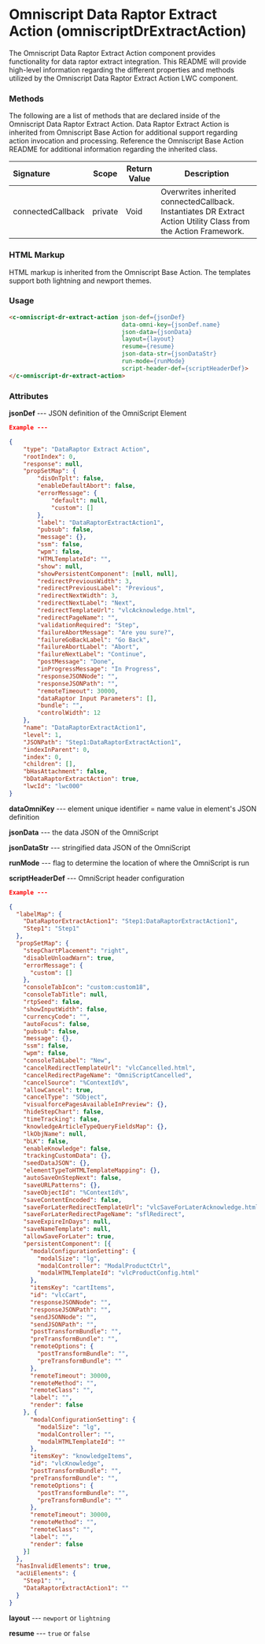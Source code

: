 # Omniscript Data Raptor Extract Action (omniscriptDrExtractAction)

The Omniscript Data Raptor Extract Action component provides functionality for data raptor extract integration. This README will provide high-level information regarding the different properties and methods utilized by the Omniscript Data Raptor Extract Action LWC component.

### Methods

The following are a list of methods that are declared inside of the Omniscript Data Raptor Extract Action. Data Raptor Extract Action is inherited from Omniscript Base Action for additional support regarding action invocation and processing. Reference the Omniscript Base Action README for additional information regarding the inherited class.

| Signature         | Scope   | Return Value | Description                                                  |
| :---------------- | ------- | ------------ | ------------------------------------------------------------ |
| connectedCallback | private | Void         | Overwrites inherited connectedCallback. Instantiates DR Extract Action Utility Class from the Action Framework. |

### HTML Markup

HTML markup is inherited from the Omniscript Base Action. The templates support both lightning and newport themes.

### Usage

```html
<c-omniscript-dr-extract-action json-def={jsonDef}
                                data-omni-key={jsonDef.name}
                                json-data={jsonData}
                                layout={layout}
                                resume={resume}
                                json-data-str={jsonDataStr}
                                run-mode={runMode}
                                script-header-def={scriptHeaderDef}>
</c-omniscript-dr-extract-action>
```

### Attributes

**jsonDef** --- JSON definition of the OmniScript Element

```json
Example ---

{
    "type": "DataRaptor Extract Action",
    "rootIndex": 0,
    "response": null,
    "propSetMap": {
        "disOnTplt": false,
        "enableDefaultAbort": false,
        "errorMessage": {
            "default": null,
            "custom": []
        },
        "label": "DataRaptorExtractAction1",
        "pubsub": false,
        "message": {},
        "ssm": false,
        "wpm": false,
        "HTMLTemplateId": "",
        "show": null,
        "showPersistentComponent": [null, null],
        "redirectPreviousWidth": 3,
        "redirectPreviousLabel": "Previous",
        "redirectNextWidth": 3,
        "redirectNextLabel": "Next",
        "redirectTemplateUrl": "vlcAcknowledge.html",
        "redirectPageName": "",
        "validationRequired": "Step",
        "failureAbortMessage": "Are you sure?",
        "failureGoBackLabel": "Go Back",
        "failureAbortLabel": "Abort",
        "failureNextLabel": "Continue",
        "postMessage": "Done",
        "inProgressMessage": "In Progress",
        "responseJSONNode": "",
        "responseJSONPath": "",
        "remoteTimeout": 30000,
        "dataRaptor Input Parameters": [],
        "bundle": "",
        "controlWidth": 12
    },
    "name": "DataRaptorExtractAction1",
    "level": 1,
    "JSONPath": "Step1:DataRaptorExtractAction1",
    "indexInParent": 0,
    "index": 0,
    "children": [],
    "bHasAttachment": false,
    "bDataRaptorExtractAction": true,
    "lwcId": "lwc000"
}
```

**dataOmniKey** --- element unique identifier = name value in element's JSON definition

**jsonData** --- the data JSON of the OmniScript

**jsonDataStr** --- stringified data JSON of the OmniScript

**runMode** --- flag to determine the location of where the OmniScript is run

**scriptHeaderDef** --- OmniScript header configuration

```json
Example ---

{
  "labelMap": {
    "DataRaptorExtractAction1": "Step1:DataRaptorExtractAction1",
    "Step1": "Step1"
  },
  "propSetMap": {
    "stepChartPlacement": "right",
    "disableUnloadWarn": true,
    "errorMessage": {
      "custom": []
    },
    "consoleTabIcon": "custom:custom18",
    "consoleTabTitle": null,
    "rtpSeed": false,
    "showInputWidth": false,
    "currencyCode": "",
    "autoFocus": false,
    "pubsub": false,
    "message": {},
    "ssm": false,
    "wpm": false,
    "consoleTabLabel": "New",
    "cancelRedirectTemplateUrl": "vlcCancelled.html",
    "cancelRedirectPageName": "OmniScriptCancelled",
    "cancelSource": "%ContextId%",
    "allowCancel": true,
    "cancelType": "SObject",
    "visualforcePagesAvailableInPreview": {},
    "hideStepChart": false,
    "timeTracking": false,
    "knowledgeArticleTypeQueryFieldsMap": {},
    "lkObjName": null,
    "bLK": false,
    "enableKnowledge": false,
    "trackingCustomData": {},
    "seedDataJSON": {},
    "elementTypeToHTMLTemplateMapping": {},
    "autoSaveOnStepNext": false,
    "saveURLPatterns": {},
    "saveObjectId": "%ContextId%",
    "saveContentEncoded": false,
    "saveForLaterRedirectTemplateUrl": "vlcSaveForLaterAcknowledge.html",
    "saveForLaterRedirectPageName": "sflRedirect",
    "saveExpireInDays": null,
    "saveNameTemplate": null,
    "allowSaveForLater": true,
    "persistentComponent": [{
      "modalConfigurationSetting": {
        "modalSize": "lg",
        "modalController": "ModalProductCtrl",
        "modalHTMLTemplateId": "vlcProductConfig.html"
      },
      "itemsKey": "cartItems",
      "id": "vlcCart",
      "responseJSONNode": "",
      "responseJSONPath": "",
      "sendJSONNode": "",
      "sendJSONPath": "",
      "postTransformBundle": "",
      "preTransformBundle": "",
      "remoteOptions": {
        "postTransformBundle": "",
        "preTransformBundle": ""
      },
      "remoteTimeout": 30000,
      "remoteMethod": "",
      "remoteClass": "",
      "label": "",
      "render": false
    }, {
      "modalConfigurationSetting": {
        "modalSize": "lg",
        "modalController": "",
        "modalHTMLTemplateId": ""
      },
      "itemsKey": "knowledgeItems",
      "id": "vlcKnowledge",
      "postTransformBundle": "",
      "preTransformBundle": "",
      "remoteOptions": {
        "postTransformBundle": "",
        "preTransformBundle": ""
      },
      "remoteTimeout": 30000,
      "remoteMethod": "",
      "remoteClass": "",
      "label": "",
      "render": false
    }]
  },
  "hasInvalidElements": true,
  "acUiElements": {
    "Step1": "",
    "DataRaptorExtractAction1": ""
  }
}
```

**layout** --- `newport` or `lightning`

**resume** --- `true` or `false`